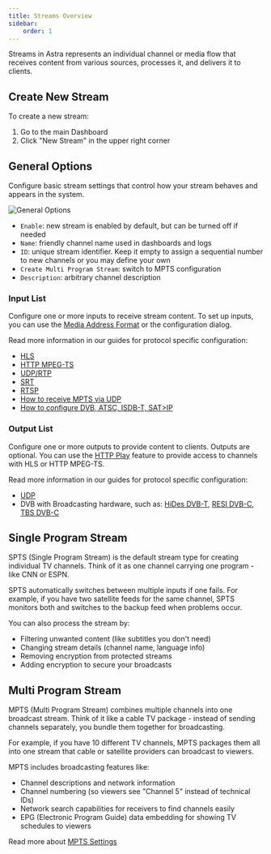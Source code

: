 ```yaml
---
title: Streams Overview
sidebar:
    order: 1
---
```


Streams in Astra represents an individual channel or media flow that receives content from various sources, processes it, and delivers it to clients.

## Create New Stream

To create a new stream:

1. Go to the main Dashboard
2. Click "New Stream" in the upper right corner

## General Options

Configure basic stream settings that control how your stream behaves and appears in the system.

![General Options](https://cdn.cesbo.com/help/astra/admin-guide/stream/general.png)

- `Enable`: new stream is enabled by default, but can be turned off if needed
- `Name`: friendly channel name used in dashboards and logs
- `ID`: unique stream identifier. Keep it empty to assign a sequential number to new channels or you may define your own
- `Create Multi Program Stream`: switch to MPTS configuration
- `Description`: arbitrary channel description

### Input List

Configure one or more inputs to receive stream content. To set up inputs, you can use the [Media Address Format](/en/astra/streams/address-format/) or the configuration dialog.

Read more information in our guides for protocol specific configuration:

- [HLS](/en/astra/receiving/hls/)
- [HTTP MPEG-TS](/en/astra/receiving/http/)
- [UDP/RTP](/en/astra/receiving/udp/)
- [SRT](/en/astra/receiving/srt/)
- [RTSP](/en/astra/receiving/rtsp/)
- [How to receive MPTS via UDP](/en/astra/receiving/mpts-via-udp/)
- [How to configure DVB, ATSC, ISDB-T, SAT>IP](/en/astra/adapters/)

### Output List

Configure one or more outputs to provide content to clients. Outputs are optional. You can use the [HTTP Play](/en/astra/delivery-http/http-play/) feature to provide access to channels with HLS or HTTP MPEG-TS.

Read more information in our guides for protocol specific configuration:

- [UDP](/en/astra/delivery-udp/)
- DVB with Broadcasting hardware, such as: [HiDes DVB-T](/en/astra/delivery-broadcast/hides-dvb-t-modulator/), [RESI DVB-C](/en/astra/delivery-broadcast/resi-dvb-c-modulator/), [TBS DVB-C](/en/astra/delivery-broadcast/tbs-dvb-c-modulator/)

## Single Program Stream

SPTS (Single Program Stream) is the default stream type for creating individual TV channels. Think of it as one channel carrying one program - like CNN or ESPN.

SPTS automatically switches between multiple inputs if one fails. For example, if you have two satellite feeds for the same channel, SPTS monitors both and switches to the backup feed when problems occur.

You can also process the stream by:

- Filtering unwanted content (like subtitles you don't need)
- Changing stream details (channel name, language info)
- Removing encryption from protected streams
- Adding encryption to secure your broadcasts

## Multi Program Stream

MPTS (Multi Program Stream) combines multiple channels into one broadcast stream. Think of it like a cable TV package - instead of sending channels separately, you bundle them together for broadcasting.

For example, if you have 10 different TV channels, MPTS packages them all into one stream that cable or satellite providers can broadcast to viewers.

MPTS includes broadcasting features like:

- Channel descriptions and network information
- Channel numbering (so viewers see "Channel 5" instead of technical IDs)
- Network search capabilities for receivers to find channels easily
- EPG (Electronic Program Guide) data embedding for showing TV schedules to viewers

Read more about [MPTS Settings](/en/astra/streams/mpts/)
